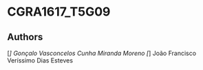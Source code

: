 # CGRA1617_T5G09

## Authors
[*] Gonçalo Vasconcelos Cunha Miranda Moreno
[*] João Francisco Veríssimo Dias Esteves
